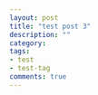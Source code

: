 ```yaml
---
layout: post
title: "test post 3"
description: ""
category: 
tags:
- test
- test-tag
comments: true
---
```

